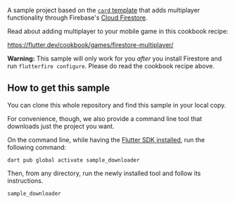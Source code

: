 A sample project based on the
[`card` template](https://github.com/flutter/games/tree/main/templates/card)
that adds multiplayer functionality through Firebase's
[Cloud Firestore](https://firebase.google.com/docs/firestore).

Read about adding multiplayer to your mobile game
in this cookbook recipe:

https://flutter.dev/cookbook/games/firestore-multiplayer/

**Warning:** This sample will only work for you _after_ you install
Firestore and run `flutterfire configure`. 
Please do read the cookbook recipe above.


## How to get this sample

You can clone this whole repository and find this sample in your local copy.

For convenience, though, we also provide a command line tool that downloads
just the project you want.

On the command line, while having the
[Flutter SDK installed](https://docs.flutter.dev/get-started/install),
run the following command:

```shell
dart pub global activate sample_downloader
```

Then, from any directory, run the newly installed tool
and follow its instructions.

```shell
sample_downloader
```
